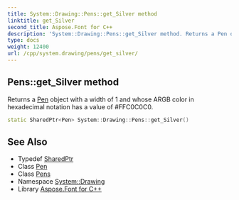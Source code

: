 ```yaml
---
title: System::Drawing::Pens::get_Silver method
linktitle: get_Silver
second_title: Aspose.Font for C++
description: 'System::Drawing::Pens::get_Silver method. Returns a Pen object with a width of 1 and whose ARGB color in hexadecimal notation has a value of #FFC0C0C0 in C++.'
type: docs
weight: 12400
url: /cpp/system.drawing/pens/get_silver/
---
```

## Pens::get_Silver method


Returns a [Pen](../../pen/) object with a width of 1 and whose ARGB color in hexadecimal notation has a value of #FFC0C0C0.

```cpp
static SharedPtr<Pen> System::Drawing::Pens::get_Silver()
```

## See Also

* Typedef [SharedPtr](../../../system/sharedptr/)
* Class [Pen](../../pen/)
* Class [Pens](../)
* Namespace [System::Drawing](../../)
* Library [Aspose.Font for C++](../../../)
